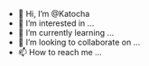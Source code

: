 - 👋 Hi, I’m @Katocha
- 👀 I’m interested in ...
- 🌱 I’m currently learning ...
- 💞️ I’m looking to collaborate on ...
- 📫 How to reach me ...

<!---
Katocha/Katocha is a ✨ special ✨ repository because its `README.md` (this file) appears on your GitHub profile.
You can click the Preview link to take a look at your changes.
--->
